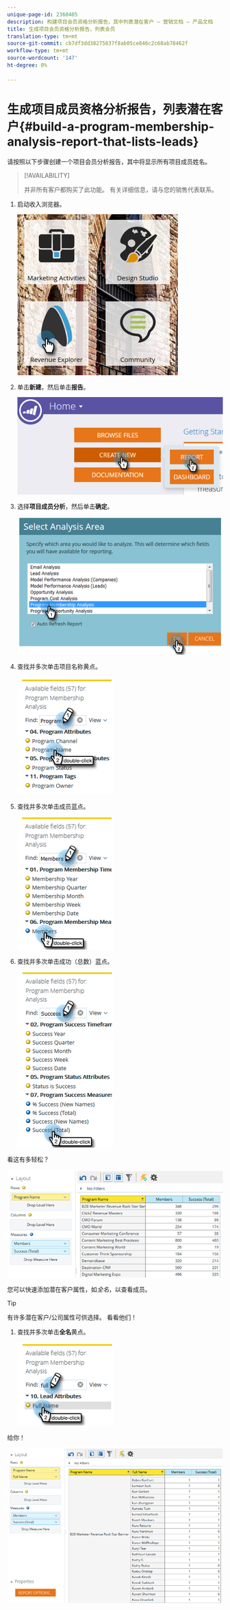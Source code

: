 ```yaml
---
unique-page-id: 2360405
description: 构建项目会员资格分析报告，其中列表潜在客户 — 营销文档 — 产品文档
title: 生成项目会员资格分析报告，列表会员
translation-type: tm+mt
source-git-commit: cb7df3dd38275837f8ab05ce846c2c68ab78462f
workflow-type: tm+mt
source-wordcount: '147'
ht-degree: 0%

---
```



# 生成项目成员资格分析报告，列表潜在客户{#build-a-program-membership-analysis-report-that-lists-leads}

请按照以下步骤创建一个项目会员分析报告，其中将显示所有项目成员姓名。

>[!AVAILABILITY]
>
>并非所有客户都购买了此功能。 有关详细信息，请与您的销售代表联系。

1. 启动收入浏览器。

   ![](assets/one.png)

1. 单击&#x200B;**新建**，然后单击&#x200B;**报告**。

   ![](assets/two.png)

1. 选择&#x200B;**项目成员分析**，然后单击&#x200B;**确定**。

   ![](assets/three.png)

1. 查找并多次单击项目名称黄点。

   ![](assets/four.png)

1. 查找并多次单击成员蓝点。

   ![](assets/five.png)

1. 查找并多次单击成功（总数）蓝点。

   ![](assets/six.png)

看这有多轻松？

![](assets/seven.png)

您可以快速添加潜在客户属性，如&#x200B;_全名_，以查看成员。

>[!TIP]
>
>有许多潜在客户/公司属性可供选择。 看看他们！

1. 查找并多次单击&#x200B;**全名**&#x200B;黄点。

   ![](assets/eight.png)

给你！

![](assets/nine.png)
